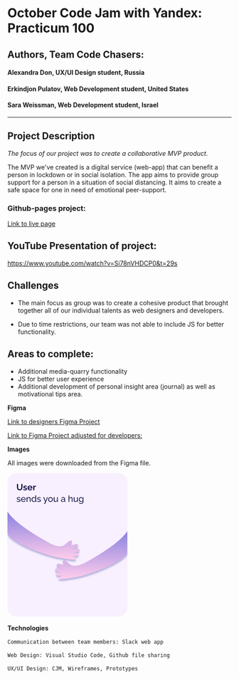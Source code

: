 # October Code Jam with Yandex: Practicum 100
## Authors, Team Code Chasers: 
#### Alexandra Don, UX/UI Design student, Russia 
#### Erkindjon Pulatov, Web Development student, United States
#### Sara Weissman, Web Development student, Israel
__________________________________________________________

## Project Description
*The focus of our project was to create a collaborative MVP product.*

The MVP we've created is a digital service (web-app) that can benefit a person in lockdown or in social isolation. The app aims to provide group support for a person in a situation of social distancing. It aims to create a safe space for one in need of emotional peer-support. 

### Github-pages project:

[Link to live page](https://saraw011.github.io/CODE-JAM-MVP-Mental-Health-App/)

## YouTube Presentation of project:
https://www.youtube.com/watch?v=Si78nVHDCP0&t=29s

## Challenges

* The main focus as group was to create a cohesive product that brought together all of our individual talents as web designers and developers. 

* Due to time restrictions, our team was not able to include JS for better functionality.

## Areas to complete:
* Additional media-quarry functionality
* JS for better user experience  
* Additional development of personal insight area (journal) as well as motivational tips area. 

**Figma**

[Link to designers Figma Project](https://www.figma.com/file/cEBPm0L5iTzsMWf560oQPZ/Mental-health-app?node-id=43%3A5690)

[Link to Figma Project adjusted for developers:](https://www.figma.com/file/cEBPm0L5iTzsMWf560oQPZ/Mental-health-app?node-id=36%3A7058)

**Images**

All images were downloaded from the Figma file.  

![message of support from a user in the community.](./images/message-1.png "Sample message from user.")

**Technologies**
```
Communication between team members: Slack web app
```
```
Web Design: Visual Studio Code, Github file sharing
```
```
UX/UI Design: CJM, Wireframes, Prototypes
```
